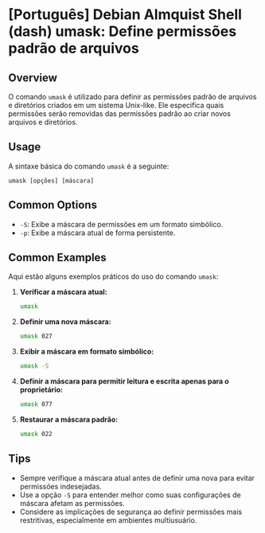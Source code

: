 # [Português] Debian Almquist Shell (dash) umask: Define permissões padrão de arquivos

## Overview
O comando `umask` é utilizado para definir as permissões padrão de arquivos e diretórios criados em um sistema Unix-like. Ele especifica quais permissões serão removidas das permissões padrão ao criar novos arquivos e diretórios.

## Usage
A sintaxe básica do comando `umask` é a seguinte:

```
umask [opções] [máscara]
```

## Common Options
- `-S`: Exibe a máscara de permissões em um formato simbólico.
- `-p`: Exibe a máscara atual de forma persistente.

## Common Examples
Aqui estão alguns exemplos práticos do uso do comando `umask`:

1. **Verificar a máscara atual:**
   ```sh
   umask
   ```

2. **Definir uma nova máscara:**
   ```sh
   umask 027
   ```

3. **Exibir a máscara em formato simbólico:**
   ```sh
   umask -S
   ```

4. **Definir a máscara para permitir leitura e escrita apenas para o proprietário:**
   ```sh
   umask 077
   ```

5. **Restaurar a máscara padrão:**
   ```sh
   umask 022
   ```

## Tips
- Sempre verifique a máscara atual antes de definir uma nova para evitar permissões indesejadas.
- Use a opção `-S` para entender melhor como suas configurações de máscara afetam as permissões.
- Considere as implicações de segurança ao definir permissões mais restritivas, especialmente em ambientes multiusuário.